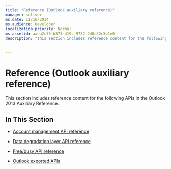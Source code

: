 ```yaml
---
title: "Reference (Outlook auxiliary reference)"
manager: soliver
ms.date: 11/16/2014
ms.audience: Developer
localization_priority: Normal
ms.assetid: aaea2c76-b373-419c-9782-240e32c5e1e0
description: "This section includes reference content for the following APIs in the Outlook 2013 Auxiliary Reference."
 
 
---
```


# Reference (Outlook auxiliary reference)

This section includes reference content for the following APIs in the Outlook 2013 Auxiliary Reference.
  
## In This Section

- [Account management API reference](account-management-api-reference.md)
    
- [Data degradation layer API reference](data-degradation-layer-api-reference.md)
    
- [Free/busy API reference](free-busy-api-reference.md)
    
- [Outlook exported APIs](outlook-exported-apis.md)
    

